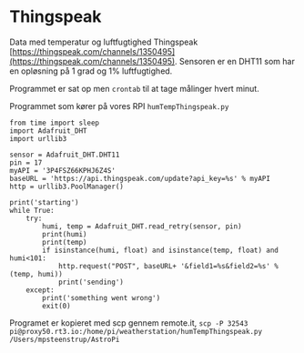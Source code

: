 # Thingspeak
Data med temperatur og luftfugtighed Thingspeak [https://thingspeak.com/channels/1350495](https://thingspeak.com/channels/1350495). Sensoren er en DHT11 som har en opløsning på 1 grad og 1% luftfugtighed.

Programmet er sat op men ```crontab``` til at tage målinger hvert minut. 


Programmet som kører på vores RPI ```humTempThingspeak.py```

```
from time import sleep
import Adafruit_DHT
import urllib3

sensor = Adafruit_DHT.DHT11
pin = 17
myAPI = '3P4FSZ66KPHJ6Z4S'
baseURL = 'https://api.thingspeak.com/update?api_key=%s' % myAPI
http = urllib3.PoolManager()

print('starting')
while True:
    try:
        humi, temp = Adafruit_DHT.read_retry(sensor, pin)
        print(humi)
        print(temp)
        if isinstance(humi, float) and isinstance(temp, float) and humi<101:
            http.request("POST", baseURL+ '&field1=%s&field2=%s' % (temp, humi))
            print('sending')
    except:
        print('something went wrong')
        exit(0)
```

Programet er kopieret med scp gennem remote.it,
``` scp -P 32543 pi@proxy50.rt3.io:/home/pi/weatherstation/humTempThingspeak.py /Users/mpsteenstrup/AstroPi ```
